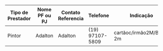 | Tipo de Prestador | Nome PF ou PJ | Contato Referencia | Telefone        | Indicação                | Observ.   |
| ----------------- | ------------- | ------------------ | --------------- | ------------------------ | --------- |
| Pintor            | Adalton       | Adalton            | (19) 97107-5809 | cartãoc/irmão2M/Bruno 2m | excelente |